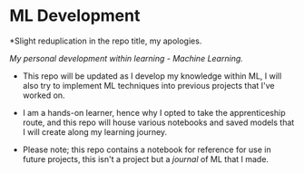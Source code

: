 # ML Development
*Slight reduplication in the repo title, my apologies. 

*My personal development within learning - Machine Learning.*

- This repo will be updated as I develop my knowledge within ML, I will also try to implement ML techniques into previous projects that I've worked on. 
- I am a hands-on learner, hence why I opted to take the apprenticeship route, and this repo will house various notebooks and saved models that I will create along my learning journey.

- Please note; this repo contains a notebook for reference for use in future projects, this isn't a project but a *journal* of ML that I made. 
